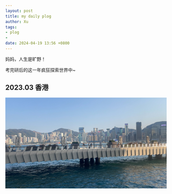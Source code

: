 ```yaml
---
layout: post
title: my daily plog
author: Xu
tags:
- plog
- 
date: 2024-04-19 13:56 +0800
---
```


妈妈，人生是旷野！

考完研后的这一年疯狂探索世界中~

## 2023.03 香港

![hk](hk1.jpg)
